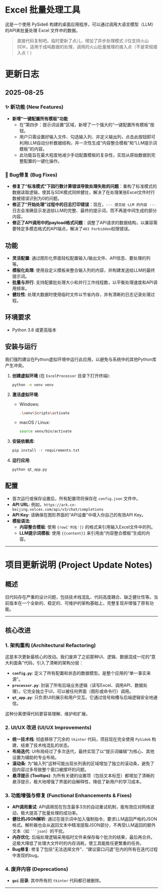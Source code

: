 
# Excel 批量处理工具

这是一个使用 PySide6 构建的桌面应用程序，可以通过调用大语言模型（LLM）的API来批量处理 Excel 文件中的数据。
> 直接代码复制吧。临时更新了点儿，增加了异步处理模式 //仅支持火山SDK，适用于成吨数据的处理，调用的火山批量推理的接入点（不是常规接入点！）

# 更新日志

## 2025-08-25

### ✨ 新功能 (New Features)

- **新增“一键配置所有模板”功能**
  - 在“第四步：提示词设置”区域，新增了一个强大的“一键配置所有模板”按钮。
  - 用户只需设置好输入文件、勾选输入列、并定义输出列，点击此按钮即可利用LLM自动分析数据结构，并一次性生成“内容整合模板”和“LLM提示词模板”的内容。
  - 此功能旨在最大程度地减少手动配置模板的复杂性，实现从原始数据到完整配置的一键化操作。

### 🐛 Bug修复 (Bug Fixes)

- **修复了“标准模式”下因行数计算错误导致处理失败的问题**：重构了标准模式的数据读取逻辑，使其与SDK模式同样健壮，解决了在处理某些Excel文件时行数被错误识别为0的问题。
- **修正了“开始处理”过程中的日志打印错误**：现在，`--- 提交给 LLM 的内容 ---` 日志会准确显示发送给LLM的完整、最终的提示词，而不再是中间生成的部分内容。
- **修正了API调用中的payload格式问题**：调整了API请求的数据结构，以兼容需要特定多模态格式的API端点，解决了`403 Forbidden`权限错误。


## 功能

- **灵活配置**: 通过图形化界面轻松配置输入/输出文件、API信息、要处理的列等。
- **模板化处理**: 使用自定义模板来整合输入列的内容，并构建发送给LLM的最终提示词。
- **批量与并行**: 支持配置批处理大小和并行工作线程数，以平衡处理速度和API调用频率。
- **健壮性**: 处理大数据时使用临时文件以节省内存，并有清晰的日志记录处理过程。

## 环境要求

- Python 3.8 或更高版本

## 安装与运行

我们强烈建议在Python虚拟环境中运行此应用，以避免与系统中的其他Python库产生冲突。

1.  **创建虚拟环境** (在 `ExcelProcessor` 目录下打开终端):
    ```bash
    python -m venv venv
    ```

2.  **激活虚拟环境**:
    -   Windows:
        ```bash
        .\venv\Scripts\activate
        ```
    -   macOS / Linux:
        ```bash
        source venv/bin/activate
        ```

3.  **安装依赖库**:
    ```bash
    pip install -r requirements.txt
    ```

4.  **运行应用**:
    ```bash
    python qt_app.py
    ```

## 配置

- 首次运行或保存设置后，所有配置项将保存在 `config.json` 文件中。
- **API URL**: 例如，`https://ark.cn-beijing.volces.com/api/v3/chat/completions`
- **API Key**: 请确保在图形界面的“API设置”中填入你自己的有效API Key。
- **模板语法**:
    -   **内容整合模板**: 使用 `{row['列名']}` 的格式来引用输入Excel文件中的列。
    -   **LLM提示词模板**: 使用 `{{content}}` 来引用由“内容整合模板”生成的内容。

---

# 项目更新说明 (Project Update Notes)

## 概述

旧代码存在严重的设计问题，包括技术栈混乱、代码高度耦合、缺乏健壮性等。当前版本在一个全新的、稳定的、可维护的架构基础上，完整复现并增强了原有功能。

---

## 核心改进

### 1. 架构重构 (Architectural Refactoring)

这是本次更新最核心的改动。我们废弃了之前那种UI、逻辑、数据混成一坨的“意大利面条”代码，引入了清晰的架构分层：

-   **`config.py`**: 定义了所有配置和状态的数据模型。是整个应用的“单一事实来源”。
-   **`processor.py`**: 封装了所有后端业务逻辑（读写Excel、调用API、数据处理）。它完全独立于UI，可以被任何界面（图形或命令行）调用。
-   **`qt_app.py`**: 只负责UI的展示和用户交互。它通过信号和槽与后端逻辑安全地通信。

这种分离使得代码更容易理解、维护和扩展。

### 2. UI/UX 改进 (UI/UX Improvements)

-   **统一技术栈**: 彻底移除了冗余的 `tkinter` 代码，项目现在完全使用 `PySide6` 构建，结束了技术栈混乱的状态。
-   **布局迭代**: UI布局经过了多次迭代，最终实现了以“提示词编辑”为核心、其他设置为辅助的专业布局。
-   **滚动条**: 为“输入列”这种可能出现长列表的区域增加了独立的滚动条，避免了因内容过多导致整个窗口被撑坏的问题。
-   **悬浮提示 (Tooltips)**: 为所有关键的设置项（包括文本标签）都增加了清晰的悬浮提示，极大地增强了界面的自解释性，降低了新用户的学习成本。

### 3. 功能增强与修复 (Functional Enhancements & Fixes)

-   **API调用重试**: API调用现在包含最多3次的自动重试机制，能有效应对网络波动，极大提高了批量处理的成功率。
-   **健壮的JSON解析**: 通过在提示词中加入强制指令，要求LLM返回严格的JSON格式。解析器也会从返回文本中精准提取JSON部分，不再受LLM返回的额外文本（如 ` ```json `）的干扰。
-   **内存优化**: 后端处理逻辑采用临时文件来保存每个批次的结果，最后再合并。这极大降低了处理大文件时的内存消耗，使工具能胜任更繁重的任务。
-   **Bug修复**: 修复了包括“无法选择文件”、“建议窗口闪退”在内的所有在迭代过程中发现的bug。

### 4. 废弃内容 (Deprecations)

-   **`gui` 目录**: 其中所有的 `tkinter` 代码都已被删除。


---

